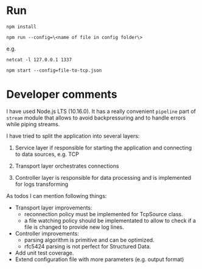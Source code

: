 # Run
`npm install`

`npm run --config=\<name of file in config folder\>`

e.g. 

`netcat -l 127.0.0.1 1337`

`npm start --config=file-to-tcp.json`

# Developer comments
I have used Node.js LTS (10.16.0). It has a really convenient `pipeline` part of `stream` module that allows
to avoid backpressuring and to handle errors while piping streams.

I have tried to split the application into several layers:

1. Service layer if responsible for starting the application and connecting to data sources, e.g. TCP

2. Transport layer orchestrates connections

3. Controller layer is responsible for data processing and is implemented for logs transforming

As todos I can mention following things:

* Transport layer improvements:
    * reconnection policy must be implemented for TcpSource class.
    * a file watching policy should be implementated to allow to check if a file is changed to provide new log lines.
* Controller improvements:
    * parsing algorithm is primitive and can be optimized.
    * rfc5424 parsing is not perfect for Structured Data.
* Add unit test coverage. 
* Extend configuration file with more parameters (e.g. output format)
